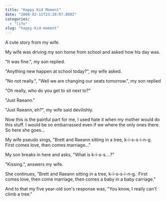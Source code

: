```yaml
---
title: "Happy Kid Moment"
date: "2008-02-11T23:38:07.000Z"
categories: 
  - "life"
slug: "happy-kid-moment"
---
```


A cute story from my wife.

My wife was driving my son home from school and asked how his day was.

"It was fine.", my son replied.

"Anything new happen at school today?", my wife asked.

"No not really.", "Well we are changing our seats tomorrow.", my son replied

"Oh really, who do you get to sit next to?"

"Just Raeann."

"Just Raeann, eh?", my wife said devilishly.

Now this is the painful part for me, I used hate it when my mother would do this stuff. I would be so embarrassed even if we where the only ones there.  So here she goes...

My wife pseudo sings, "Brett and Raeann sitting in a tree, k-i-s-s-i-n-g.  First comes love, then comes marriage..."

My son breaks in here and asks, "What is k-i-s-s....?"

"Kissing.", answers my wife.

She continues, "Brett and Raeann sitting in a tree, k-i-s-s-i-n-g.  First comes love, then come marriage, then comes a baby in a baby carriage."

And to that my five year-old son's response was, "You know, I really can't climb a tree."
